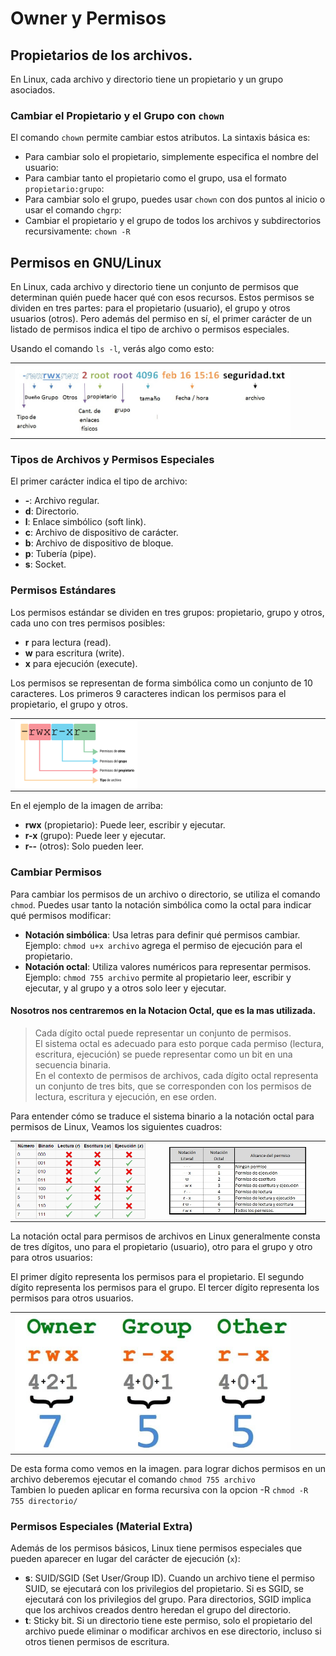 # Owner y Permisos


## Propietarios de los archivos.

En Linux, cada archivo y directorio tiene un propietario y un grupo asociados. 

### Cambiar el Propietario y el Grupo con `chown`

El comando `chown` permite cambiar estos atributos. La sintaxis básica es:

- Para cambiar solo el propietario, simplemente especifica el nombre del usuario:
- Para cambiar tanto el propietario como el grupo, usa el formato `propietario:grupo`:
- Para cambiar solo el grupo, puedes usar `chown` con dos puntos al inicio o usar el comando `chgrp`:
- Cambiar el propietario y el grupo de todos los archivos y subdirectorios recursivamente: `chown -R` 


## Permisos en GNU/Linux
En Linux, cada archivo y directorio tiene un conjunto de permisos que determinan quién puede hacer qué con esos recursos. 
Estos permisos se dividen en tres partes: para el propietario (usuario), el grupo y otros usuarios (otros). 
Pero además del permiso en sí, el primer carácter de un listado de permisos indica el tipo de archivo o permisos especiales.


Usando el comando `ls -l`, verás algo como esto:

<div>
<table>
   <tr>
      <td><img src="../.img/permisos/ls.jpg" width="90%" align="center"></td>
   </tr>
</table>
</div>

### Tipos de Archivos y Permisos Especiales

El primer carácter indica el tipo de archivo:

- **-**: Archivo regular.
- **d**: Directorio.
- **l**: Enlace simbólico (soft link).
- **c**: Archivo de dispositivo de carácter.
- **b**: Archivo de dispositivo de bloque.
- **p**: Tubería (pipe).
- **s**: Socket.

### Permisos Estándares

Los permisos estándar se dividen en tres grupos: propietario, grupo y otros, cada uno con tres permisos posibles:

- **r** para lectura (read).
- **w** para escritura (write).
- **x** para ejecución (execute).

Los permisos se representan de forma simbólica como un conjunto de 10 caracteres. Los primeros 9 caracteres indican los permisos para el propietario, el grupo y otros. 

<div>
<table>
   <tr>
      <td><img src="../.img/permisos/Permisos_01.png" width="40%" align="center"></td>
   </tr>
</table>
</div>

En el ejemplo de la imagen de arriba:
- **rwx** (propietario): Puede leer, escribir y ejecutar.
- **r-x** (grupo): Puede leer y ejecutar.
- **r--** (otros): Solo pueden leer.


### Cambiar Permisos

Para cambiar los permisos de un archivo o directorio, se utiliza el comando `chmod`. Puedes usar tanto la notación simbólica como la octal para indicar qué permisos modificar:

- **Notación simbólica**: Usa letras para definir qué permisos cambiar. Ejemplo: `chmod u+x archivo` agrega el permiso de ejecución para el propietario.
- **Notación octal**: Utiliza valores numéricos para representar permisos. Ejemplo: `chmod 755 archivo` permite al propietario leer, escribir y ejecutar, y al grupo y a otros solo leer y ejecutar.


#### Nosotros nos centraremos en la Notacion Octal, que es la mas utilizada.
> Cada dígito octal puede representar un conjunto de permisos. </br>
> El sistema octal es adecuado para esto porque cada permiso (lectura, escritura, ejecución) se puede representar como un bit en una secuencia binaria.</br>
> En el contexto de permisos de archivos, cada dígito octal representa un conjunto de tres bits, que se corresponden con los permisos de lectura, escritura y ejecución, en ese orden.</br>

Para entender cómo se traduce el sistema binario a la notación octal para permisos de Linux, Veamos los siguientes cuadros:
<div>
<table>
   <tr>
      <td><img src="../.img/permisos/permisos_Binario_octal.PNG" width="90%" align="center"></td>
      <td><img src="../.img/permisos/permisos-octales.jpg" width="90%" align="center"></td>
   </tr>
</table>
</div>

La notación octal para permisos de archivos en Linux generalmente consta de tres dígitos, uno para el propietario (usuario), otro para el grupo y otro para otros usuarios:

El primer dígito representa los permisos para el propietario.
El segundo dígito representa los permisos para el grupo.
El tercer dígito representa los permisos para otros usuarios.
<div>
<table>
   <tr>
      <td><img src="../.img/permisos/permisos-linux.jpg" width="90%" align="center"></td>
   </tr>
</table>
</div>

De esta forma como vemos en la imagen. para lograr dichos permisos en un archivo deberemos ejecutar el comando `chmod 755 archivo`  
Tambien lo pueden aplicar en forma recursiva con la opcion -R `chmod -R 755 directorio/`  

### Permisos Especiales (Material Extra)

Además de los permisos básicos, Linux tiene permisos especiales que pueden aparecer en lugar del carácter de ejecución (`x`):

- **s**: SUID/SGID (Set User/Group ID). Cuando un archivo tiene el permiso SUID, se ejecutará con los privilegios del propietario. Si es SGID, se ejecutará con los privilegios del grupo. Para directorios, SGID implica que los archivos creados dentro heredan el grupo del directorio.
- **t**: Sticky bit. Si un directorio tiene este permiso, solo el propietario del archivo puede eliminar o modificar archivos en ese directorio, incluso si otros tienen permisos de escritura.

